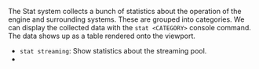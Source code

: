 The Stat system collects a bunch of statistics about the operation of the engine and surrounding systems.
These are grouped into categories.
We can display the collected data with the `stat <CATEGORY>` console command.
The data shows up as a table rendered onto the viewport.

- `stat streaming`: Show statistics about the streaming pool.
- 